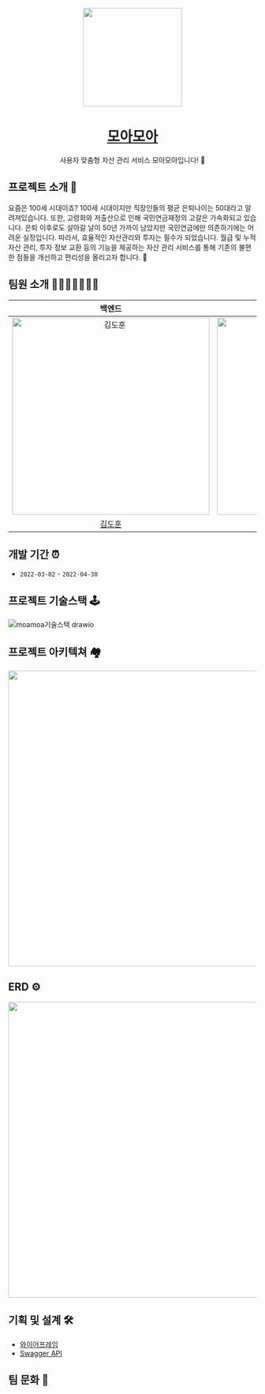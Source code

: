 <p align="middle">
<img width="200px;" src="https://user-images.githubusercontent.com/87658765/165188868-158d45a0-2fdd-401b-8a97-38d2256bb9ef.png"/>
</p>

<h1 align="middle"><a href="https://moamoadev.shop">모아모아</a></h1>

<p align="middle">사용자 맞춤형 자산 관리 서비스 모아모아입니다! 🏡</p>

## 프로젝트 소개 📝

요즘은 100세 시대이죠? 100세 시대이지만 직장인들의 평균 은퇴나이는 50대라고 알려져있습니다. 또한, 고령화와 저출산으로 인해 국민연금재정의 고갈은 가속화되고 있습니다. 은퇴 이후로도 살아갈 날이 50년 가까이 남았지만 국민연금에만 의존하기에는 어려운 실정입니다. 따라서, 효율적인 자산관리와 투자는 필수가 되었습니다. 월급 및 누적 자산 관리, 투자 정보 교환 등의 기능을 제공하는 자산 관리 서비스를 통해 기존의 불편한 점들을 개선하고 편리성을 올리고자 합니다. 👀

## 팀원 소개 👨‍👨‍👧‍👧👩‍👦‍👦

|                                                                백엔드                                                                       |                                         백엔드                                          |                                        프론트엔드                                        |                                        프론트엔드                                         |                                        기획                                        |
| :----------------------------------------------------------------------------------------------------------------------------------------: | :--------------------------------------------------------------------------------------: | :-------------------------------------------------------------------------------------:| :-------------------------------------------------------------------------------------: | :-----------------------------------------------------------------------------------: | 
| <img src="https://user-images.githubusercontent.com/87658765/165191160-911c280c-ef59-4219-90b2-c33ce5796bac.png" width=400px alt="김도훈"/> | <img src="https://user-images.githubusercontent.com/87658765/165193263-ce6ebf4b-8681-4055-9947-df3878efb120.png" width=400px alt="김민우"/> |  <img src="https://user-images.githubusercontent.com/87658765/165192815-1afc0b99-afc2-452f-8328-0038d1407f90.png" width=400px alt="유지아"> | <img src="https://user-images.githubusercontent.com/87658765/165193196-43a4beed-3b7c-4e5c-8201-79f505943d52.png" width=400px alt="강은비"> | <img src="https://user-images.githubusercontent.com/87658765/165193304-a3100c45-6c3b-443d-941f-c7a31ea240c4.png" width=400px alt="김예림"> |
|                                                   [김도훈](https://github.com/ehgns852)                                                     |                            [김민우](https://github.com/kmw10693)                            |                          [유지아](https://github.com/yujiah-github)                         |                            [강은비](https://github.com/eunnbi)                            |                          [김예림](https://github.com/yeriiiiim)                           |

## 개발 기간 ⏰

- `2022-03-02` - `2022-04-30`

## 프로젝트 기술스택 🕹

![moamoa기술스택 drawio](https://user-images.githubusercontent.com/87658765/165188665-f96497da-ff9f-4ef5-8b58-a0b02e517124.png)

## 프로젝트 아키텍쳐 🏘

<img src="https://user-images.githubusercontent.com/87658765/165399725-0bb6a629-5bfb-460b-970b-0e92f7781753.png" width="700" height="600">

## ERD ⚙️

<img src="https://user-images.githubusercontent.com/87658765/165195105-0329800f-0879-45de-94c0-948403f7aa9a.png" width="700" height="600"/>

## 기획 및 설계 🛠

- [와이어프레임](https://www.figma.com/file/mR3rO5fsSPaECuU6k7dotb/모아모아?node-id=0%3A1)
- [Swagger API](https://moamoadev.shop/api/swagger-ui/index.html)

## 팀 문화 🤗
